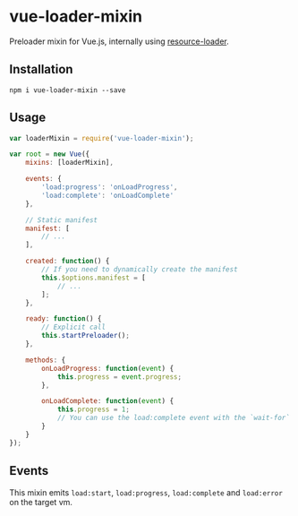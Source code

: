 vue-loader-mixin
================

Preloader mixin for Vue.js, internally using [resource-loader](https://github.com/englercj/resource-loader).

## Installation

`npm i vue-loader-mixin --save`

## Usage

```js
var loaderMixin = require('vue-loader-mixin');

var root = new Vue({
    mixins: [loaderMixin],

    events: {
        'load:progress': 'onLoadProgress',
        'load:complete': 'onLoadComplete'
    },

    // Static manifest
    manifest: [
        // ...
    ],

    created: function() {
        // If you need to dynamically create the manifest
        this.$options.manifest = [
            // ...
        ];
    },

    ready: function() {
        // Explicit call
        this.startPreloader();
    },

    methods: {
        onLoadProgress: function(event) {
            this.progress = event.progress;
        },

        onLoadComplete: function(event) {
            this.progress = 1;
            // You can use the load:complete event with the `wait-for` directive
        }
    }
});

```

## Events
This mixin emits `load:start`, `load:progress`, `load:complete` and `load:error` on the target vm.
